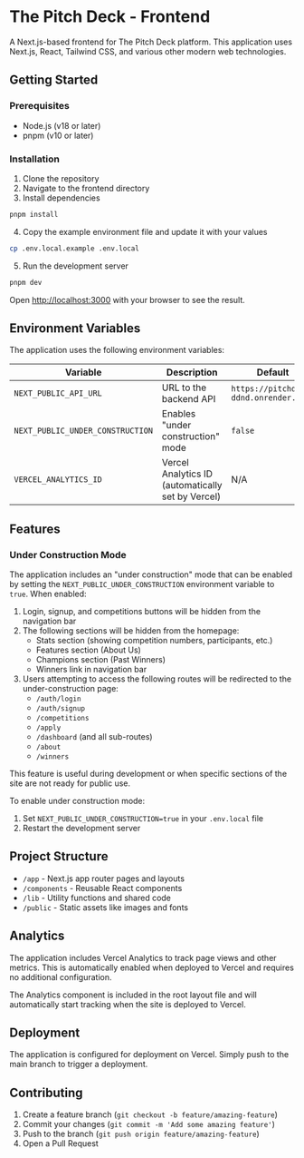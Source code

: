 # The Pitch Deck - Frontend

A Next.js-based frontend for The Pitch Deck platform. This application uses Next.js, React, Tailwind CSS, and various other modern web technologies.

## Getting Started

### Prerequisites

- Node.js (v18 or later)
- pnpm (v10 or later)

### Installation

1. Clone the repository
2. Navigate to the frontend directory
3. Install dependencies

```bash
pnpm install
```

4. Copy the example environment file and update it with your values

```bash
cp .env.local.example .env.local
```

5. Run the development server

```bash
pnpm dev
```

Open [http://localhost:3000](http://localhost:3000) with your browser to see the result.

## Environment Variables

The application uses the following environment variables:

| Variable | Description | Default |
|----------|-------------|---------|
| `NEXT_PUBLIC_API_URL` | URL to the backend API | `https://pitchdeck-ddnd.onrender.com` |
| `NEXT_PUBLIC_UNDER_CONSTRUCTION` | Enables "under construction" mode | `false` |
| `VERCEL_ANALYTICS_ID` | Vercel Analytics ID (automatically set by Vercel) | N/A |

## Features

### Under Construction Mode

The application includes an "under construction" mode that can be enabled by setting the `NEXT_PUBLIC_UNDER_CONSTRUCTION` environment variable to `true`. When enabled:

1. Login, signup, and competitions buttons will be hidden from the navigation bar
2. The following sections will be hidden from the homepage:
   - Stats section (showing competition numbers, participants, etc.)
   - Features section (About Us)
   - Champions section (Past Winners)
   - Winners link in navigation bar
3. Users attempting to access the following routes will be redirected to the under-construction page:
   - `/auth/login`
   - `/auth/signup`
   - `/competitions`
   - `/apply`
   - `/dashboard` (and all sub-routes)
   - `/about`
   - `/winners`

This feature is useful during development or when specific sections of the site are not ready for public use.

To enable under construction mode:

1. Set `NEXT_PUBLIC_UNDER_CONSTRUCTION=true` in your `.env.local` file
2. Restart the development server

## Project Structure

- `/app` - Next.js app router pages and layouts
- `/components` - Reusable React components
- `/lib` - Utility functions and shared code
- `/public` - Static assets like images and fonts

## Analytics

The application includes Vercel Analytics to track page views and other metrics. This is automatically enabled when deployed to Vercel and requires no additional configuration.

The Analytics component is included in the root layout file and will automatically start tracking when the site is deployed to Vercel.

## Deployment

The application is configured for deployment on Vercel. Simply push to the main branch to trigger a deployment.

## Contributing

1. Create a feature branch (`git checkout -b feature/amazing-feature`)
2. Commit your changes (`git commit -m 'Add some amazing feature'`)
3. Push to the branch (`git push origin feature/amazing-feature`)
4. Open a Pull Request